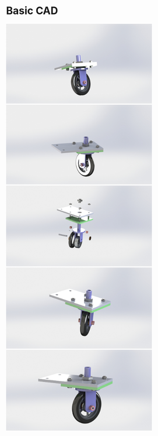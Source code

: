 # Basic CAD

<img src="media/Render01.JPG" width="400px" />
<img src="media/Render02.JPG" width="400px" />
<img src="media/Render03.JPG" width="400px" />
<img src="media/Render04.JPG" width="400px" />
<img src="media/Render05.JPG" width="400px" />
